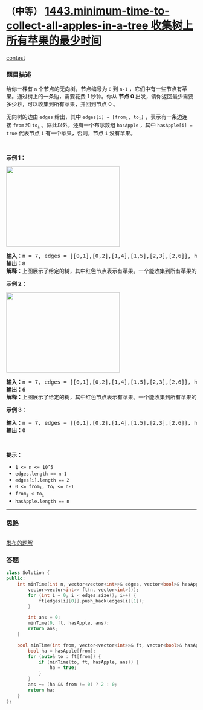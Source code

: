 # `（中等）` [1443.minimum-time-to-collect-all-apples-in-a-tree 收集树上所有苹果的最少时间](https://leetcode-cn.com/problems/minimum-time-to-collect-all-apples-in-a-tree/)

[contest](https://leetcode-cn.com/contest/weekly-contest-188/problems/minimum-time-to-collect-all-apples-in-a-tree/)

### 题目描述
<p>给你一棵有&nbsp;<code>n</code>&nbsp;个节点的无向树，节点编号为&nbsp;<code>0</code>&nbsp;到&nbsp;<code>n-1</code>&nbsp;，它们中有一些节点有苹果。通过树上的一条边，需要花费 1 秒钟。你从&nbsp;<strong>节点 0&nbsp;</strong>出发，请你返回最少需要多少秒，可以收集到所有苹果，并回到节点 0 。</p>

<p>无向树的边由&nbsp;<code>edges</code>&nbsp;给出，其中&nbsp;<code>edges[i] = [from<sub>i</sub>, to<sub>i</sub>]</code>&nbsp;，表示有一条边连接&nbsp;<code>from</code>&nbsp;和&nbsp;<code>to<sub>i</sub></code> 。除此以外，还有一个布尔数组&nbsp;<code>hasApple</code> ，其中&nbsp;<code>hasApple[i] = true</code>&nbsp;代表节点&nbsp;<code>i</code>&nbsp;有一个苹果，否则，节点&nbsp;<code>i</code>&nbsp;没有苹果。</p>

<p>&nbsp;</p>

<p><strong>示例 1：</strong></p>

<p><strong><img style="height: 212px; width: 300px;" src="https://assets.leetcode-cn.com/aliyun-lc-upload/uploads/2020/05/10/min_time_collect_apple_1.png" alt=""></strong></p>

<pre><strong>输入：</strong>n = 7, edges = [[0,1],[0,2],[1,4],[1,5],[2,3],[2,6]], hasApple = [false,false,true,false,true,true,false]
<strong>输出：</strong>8 
<strong>解释：</strong>上图展示了给定的树，其中红色节点表示有苹果。一个能收集到所有苹果的最优方案由绿色箭头表示。
</pre>

<p><strong>示例 2：</strong></p>

<p><strong><img style="height: 212px; width: 300px;" src="https://assets.leetcode-cn.com/aliyun-lc-upload/uploads/2020/05/10/min_time_collect_apple_2.png" alt=""></strong></p>

<pre><strong>输入：</strong>n = 7, edges = [[0,1],[0,2],[1,4],[1,5],[2,3],[2,6]], hasApple = [false,false,true,false,false,true,false]
<strong>输出：</strong>6
<strong>解释：</strong>上图展示了给定的树，其中红色节点表示有苹果。一个能收集到所有苹果的最优方案由绿色箭头表示。
</pre>

<p><strong>示例 3：</strong></p>

<pre><strong>输入：</strong>n = 7, edges = [[0,1],[0,2],[1,4],[1,5],[2,3],[2,6]], hasApple = [false,false,false,false,false,false,false]
<strong>输出：</strong>0
</pre>

<p>&nbsp;</p>

<p><strong>提示：</strong></p>

<ul>
	<li><code>1 <= n <= 10^5</code></li>
	<li><code>edges.length == n-1</code></li>
	<li><code>edges[i].length == 2</code></li>
	<li><code>0 <= from<sub>i</sub>, to<sub>i</sub> <= n-1</code></li>
	<li><code>from<sub>i</sub>&nbsp;< to<sub>i</sub></code></li>
	<li><code>hasApple.length == n</code></li>
</ul>


---
### 思路
```
```

[发布的题解](https://leetcode-cn.com/problems/minimum-time-to-collect-all-apples-in-a-tree/solution/minimum-time-to-collect-all-apples-in-a-tree-by-ik/)

### 答题
``` C++
class Solution {
public:
    int minTime(int n, vector<vector<int>>& edges, vector<bool>& hasApple) {
        vector<vector<int>> ft(n, vector<int>());
        for (int i = 0; i < edges.size(); i++) {
            ft[edges[i][0]].push_back(edges[i][1]);
        }

        int ans = 0;
        minTime(0, ft, hasApple, ans);
        return ans;
    }

    bool minTime(int from, vector<vector<int>>& ft, vector<bool>& hasApple, int& ans) {
        bool ha = hasApple[from];
        for (auto& to : ft[from]) {
            if (minTime(to, ft, hasApple, ans)) {
                ha = true;
            }
        }
        ans += (ha && from != 0) ? 2 : 0;
        return ha;
    }
};
```




